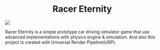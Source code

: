 <h1 align="center">Racer Eternity</h1>

![](https://github.com/BillyFrcs/RacerEternity/blob/master/Assets/Gif/RacerEternity.gif)

Racer Eternity is a simple prototype car driving simulator game that use advanced implementations with physics engine & simulation. And also this project is created with Universal Render Pipeline(URP).
